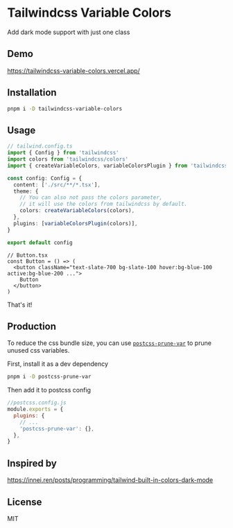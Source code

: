 # Tailwindcss Variable Colors

Add dark mode support with just one class

## Demo

<https://tailwindcss-variable-colors.vercel.app/>

## Installation

```sh
pnpm i -D tailwindcss-variable-colors
```

## Usage

```ts
// tailwind.config.ts
import { Config } from 'tailwindcss'
import colors from 'tailwindcss/colors'
import { createVariableColors, variableColorsPlugin } from 'tailwindcss-variable-colors'

const config: Config = {
  content: ['./src/**/*.tsx'],
  theme: {
    // You can also not pass the colors parameter,
    // it will use the colors from tailwindcss by default.
    colors: createVariableColors(colors),
  },
  plugins: [variableColorsPlugin(colors)],
}

export default config
```

```tsx
// Button.tsx
const Button = () => (
  <button className="text-slate-700 bg-slate-100 hover:bg-blue-100 active:bg-blue-200 ...">
    Button
  </button>
)
```

That's it!

## Production

To reduce the css bundle size, you can use [`postcss-prune-var`](https://github.com/tomasklaen/postcss-prune-var) to prune unused css variables.

First, install it as a dev dependency

```sh
pnpm i -D postcss-prune-var
```

Then add it to postcss config

```js
//postcss.config.js
module.exports = {
  plugins: {
    // ...
    'postcss-prune-var': {},
  },
}
```

## Inspired by

<https://innei.ren/posts/programming/tailwind-built-in-colors-dark-mode>

## License

MIT
